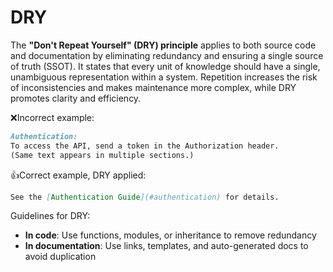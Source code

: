# DRY

The **"Don't Repeat Yourself" (DRY) principle** applies to both source code and documentation by eliminating redundancy and ensuring a single source of truth (SSOT). It states that every unit of knowledge should have a single, unambiguous representation within a system. Repetition increases the risk of inconsistencies and makes maintenance more complex, while DRY promotes clarity and efficiency.

❌Incorrect example:

```markdown
Authentication:
To access the API, send a token in the Authorization header.
(Same text appears in multiple sections.)
```

👍Correct example, DRY applied:

```markdown
See the [Authentication Guide](#authentication) for details.
```

Guidelines for DRY:

- **In code**: Use functions, modules, or inheritance to remove redundancy
- **In documentation**: Use links, templates, and auto-generated docs to avoid duplication
